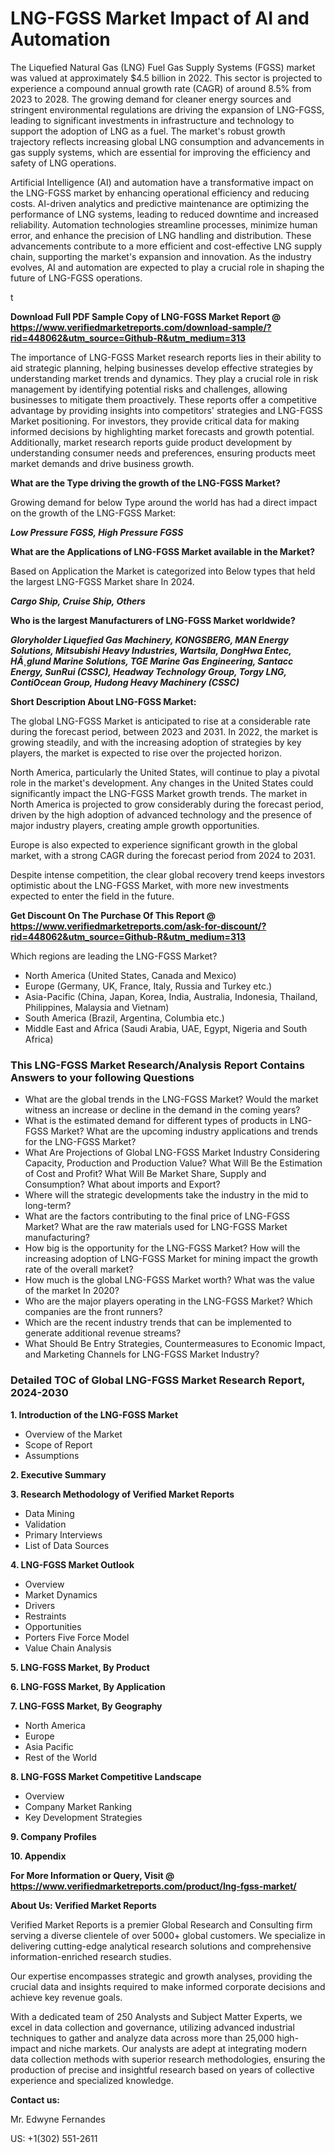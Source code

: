 <meta name="title" content="Global LNG-FGSS Market Impact of AI and Automation"><meta name="description" content="The Liquefied Natural Gas (LNG) Fuel Gas Supply Systems (FGSS) market was valued at approximately $4.5 billion in 2022. This sector is projected to experience a compou"><meta name="title" content="LNG-FGSS Market Size, Share, Scope, Trends, Growth, Opportunities, Analysis, Forecast"><h1>LNG-FGSS Market Impact of AI and Automation</h1><p>The Liquefied Natural Gas (LNG) Fuel Gas Supply Systems (FGSS) market was valued at approximately $4.5 billion in 2022. This sector is projected to experience a compound annual growth rate (CAGR) of around 8.5% from 2023 to 2028. The growing demand for cleaner energy sources and stringent environmental regulations are driving the expansion of LNG-FGSS, leading to significant investments in infrastructure and technology to support the adoption of LNG as a fuel. The market's robust growth trajectory reflects increasing global LNG consumption and advancements in gas supply systems, which are essential for improving the efficiency and safety of LNG operations.</p><p>Artificial Intelligence (AI) and automation have a transformative impact on the LNG-FGSS market by enhancing operational efficiency and reducing costs. AI-driven analytics and predictive maintenance are optimizing the performance of LNG systems, leading to reduced downtime and increased reliability. Automation technologies streamline processes, minimize human error, and enhance the precision of LNG handling and distribution. These advancements contribute to a more efficient and cost-effective LNG supply chain, supporting the market's expansion and innovation. As the industry evolves, AI and automation are expected to play a crucial role in shaping the future of LNG-FGSS operations.</p>t</p><p id="" class=""><strong>Download Full PDF Sample Copy of LNG-FGSS Market Report @ <a href="https://www.verifiedmarketreports.com/download-sample/?rid=448062&utm_source=Github-R&utm_medium=313" target="_blank">https://www.verifiedmarketreports.com/download-sample/?rid=448062&utm_source=Github-R&utm_medium=313</a></strong></p><p>The importance of&nbsp;LNG-FGSS Market research reports lies in their ability to aid strategic planning, helping businesses develop effective strategies by understanding market trends and dynamics. They play a crucial role in risk management by identifying potential risks and challenges, allowing businesses to mitigate them proactively. These reports offer a competitive advantage by providing insights into competitors' strategies and LNG-FGSS Market positioning. For investors, they provide critical data for making informed decisions by highlighting market forecasts and growth potential. Additionally, market research reports guide product development by understanding consumer needs and preferences, ensuring products meet market demands and drive business growth.</p><p><strong>What are the&nbsp;Type driving the growth of the LNG-FGSS Market?</strong></p><p id="" class="">Growing demand for below Type around the world has had a direct impact on the growth of the LNG-FGSS Market:</p><em><strong>Low Pressure FGSS, High Pressure FGSS</strong></em></p><strong>What are the&nbsp;Applications&nbsp;of LNG-FGSS Market available in the Market?</strong></p><p id="" class="">Based on Application the Market is categorized into Below types that held the largest LNG-FGSS Market share In 2024.</p><em><strong>Cargo Ship, Cruise Ship, Others</strong></em></p><strong>Who is the largest Manufacturers of LNG-FGSS Market worldwide?</strong></p><p><em><strong>Gloryholder Liquefied Gas Machinery, KONGSBERG, MAN Energy Solutions, Mitsubishi Heavy Industries, Wartsila, DongHwa Entec, HÃ¸glund Marine Solutions, TGE Marine Gas Engineering, Santacc Energy, SunRui (CSSC), Headway Technology Group, Torgy LNG, ContiOcean Group, Hudong Heavy Machinery (CSSC)</strong></em></p><p id="" class=""><strong>Short Description About LNG-FGSS Market:</strong></p><p>The global LNG-FGSS Market is anticipated to rise at a considerable rate during the forecast period, between 2023 and 2031. In 2022, the market is growing steadily, and with the increasing adoption of strategies by key players, the market is expected to rise over the projected horizon.</p><p>North America, particularly the United States, will continue to play a pivotal role in the market's development. Any changes in the United States could significantly impact the LNG-FGSS Market growth trends. The market in North America is projected to grow considerably during the forecast period, driven by the high adoption of advanced technology and the presence of major industry players, creating ample growth opportunities.</p><p>Europe is also expected to experience significant growth in the global market, with a strong CAGR during the forecast period from 2024 to 2031.</p><p>Despite intense competition, the clear global recovery trend keeps investors optimistic about the LNG-FGSS Market, with more new investments expected to enter the field in the future.</p><p id="" class=""><strong>Get Discount On The Purchase Of This Report @ <a href="https://www.verifiedmarketreports.com/ask-for-discount/?rid=448062&utm_source=Github-R&utm_medium=313" target="_blank">https://www.verifiedmarketreports.com/ask-for-discount/?rid=448062&utm_source=Github-R&utm_medium=313</a></strong></p>Which regions are leading the LNG-FGSS Market?</p><ul><li>North America (United States, Canada and Mexico)</li><li>Europe (Germany, UK, France, Italy, Russia and Turkey etc.)</li><li>Asia-Pacific (China, Japan, Korea, India, Australia, Indonesia, Thailand, Philippines, Malaysia and Vietnam)</li><li>South America (Brazil, Argentina, Columbia etc.)</li><li>Middle East and Africa (Saudi Arabia, UAE, Egypt, Nigeria and South Africa)</li></ul><h3 id="" class="">This LNG-FGSS Market Research/Analysis Report Contains Answers to your following Questions</h3><ul><li>What are the global trends in the LNG-FGSS Market? Would the market witness an increase or decline in the demand in the coming years?</li><li>What is the estimated demand for different types of products in LNG-FGSS Market? What are the upcoming industry applications and trends for the LNG-FGSS Market?</li><li>What Are Projections of Global LNG-FGSS Market Industry Considering Capacity, Production and Production Value? What Will Be the Estimation of Cost and Profit? What Will Be Market Share, Supply and Consumption? What about imports and Export?</li><li>Where will the strategic developments take the industry in the mid to long-term?</li><li>What are the factors contributing to the final price of LNG-FGSS Market? What are the raw materials used for LNG-FGSS Market manufacturing?</li><li>How big is the opportunity for the LNG-FGSS Market? How will the increasing adoption of LNG-FGSS Market for mining impact the growth rate of the overall market?</li><li>How much is the global LNG-FGSS Market worth? What was the value of the market In 2020?</li><li>Who are the major players operating in the LNG-FGSS Market? Which companies are the front runners?</li><li>Which are the recent industry trends that can be implemented to generate additional revenue streams?</li><li>What Should Be Entry Strategies, Countermeasures to Economic Impact, and Marketing Channels for LNG-FGSS Market Industry?</li></ul><h3 id="" class="">Detailed TOC of Global LNG-FGSS Market Research Report, 2024-2030</h3><p id="" class=""><strong>1. Introduction of the LNG-FGSS Market</strong></p><ul><li>Overview of the Market</li><li>Scope of Report</li><li>Assumptions</li></ul><p id="" class=""><strong>2. Executive Summary</strong></p><p id="" class=""><strong>3. Research Methodology of Verified Market Reports</strong></p><ul><li>Data Mining</li><li>Validation</li><li>Primary Interviews</li><li>List of Data Sources</li></ul><p id="" class=""><strong>4. LNG-FGSS Market Outlook</strong></p><ul><li>Overview</li><li>Market Dynamics</li><li>Drivers</li><li>Restraints</li><li>Opportunities</li><li>Porters Five Force Model</li><li>Value Chain Analysis</li></ul><p id="" class=""><strong>5. LNG-FGSS Market, By Product</strong></p><p id="" class=""><strong>6. LNG-FGSS Market, By Application</strong></p><p id="" class=""><strong>7. LNG-FGSS Market, By Geography</strong></p><ul><li>North America</li><li>Europe</li><li>Asia Pacific</li><li>Rest of the World</li></ul><p id="" class=""><strong>8. LNG-FGSS Market Competitive Landscape</strong></p><ul><li>Overview</li><li>Company Market Ranking</li><li>Key Development Strategies</li></ul><p id="" class=""><strong>9. Company Profiles</strong></p><p id="" class=""><strong>10. Appendix</strong></p><p id="" class=""><strong>For More Information or Query, Visit @ <a href="https://www.verifiedmarketreports.com/product/lng-fgss-market/" target="_blank">https://www.verifiedmarketreports.com/product/lng-fgss-market/</a></strong></p><p id="" class=""><strong>About Us: Verified Market Reports</strong></p><p id="" class="">Verified Market Reports is a premier Global Research and Consulting firm serving a diverse clientele of over 5000+ global customers. We specialize in delivering cutting-edge analytical research solutions and comprehensive information-enriched research studies.</p><p id="" class="">Our expertise encompasses strategic and growth analyses, providing the crucial data and insights required to make informed corporate decisions and achieve key revenue goals.</p><p id="" class="">With a dedicated team of 250 Analysts and Subject Matter Experts, we excel in data collection and governance, utilizing advanced industrial techniques to gather and analyze data across more than 25,000 high-impact and niche markets. Our analysts are adept at integrating modern data collection methods with superior research methodologies, ensuring the production of precise and insightful research based on years of collective experience and specialized knowledge.</p><p id="" class=""><strong>Contact us:</strong></p><p id="" class="">Mr. Edwyne Fernandes</p><p id="" class="">US: +1(302) 551-2611</p>